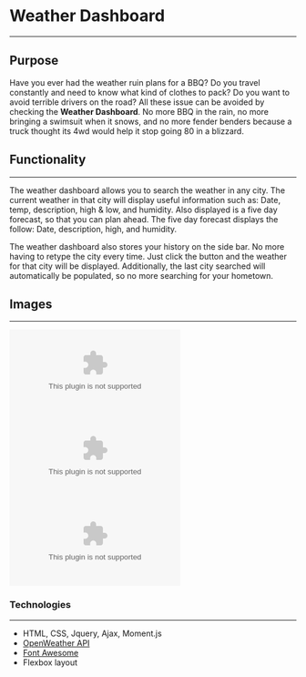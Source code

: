 # Weather Dashboard
---
## Purpose
Have you ever had the weather ruin plans for a BBQ? Do you travel constantly and need to know what kind of clothes to pack? Do you want to avoid terrible drivers on the road? All these issue can be avoided by checking the **Weather Dashboard**. No more BBQ in the rain, no more bringing a swimsuit when it snows, and no more fender benders because a truck thought its 4wd would help it stop going 80 in a blizzard.

## Functionality
---
The weather dashboard allows you to search the weather in any city. The current weather in that city will display useful information such as: Date, temp, description, high & low, and humidity. Also displayed is a five day forecast, so that you can plan ahead. The five day forecast displays the follow: Date, description, high, and humidity.

The weather dashboard also stores your history on the side bar. No more having to retype the city every time. Just click the button and the weather for that city will be displayed. Additionally, the last city searched will automatically be populated, so no more searching for your hometown.

## Images
---
![Image](www.google.com)
![Image](www.google.com)
![Image](www.google.com)

### Technologies
---
  * HTML, CSS, Jquery, Ajax, Moment.js
  * [OpenWeather API](https://openweathermap.org/)
  * [Font Awesome](https://fontawesome.com/)
  * Flexbox layout
  
